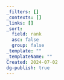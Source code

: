 ```yaml
---
_filters: []
_contexts: []
_links: []
_sort:
  field: rank
  asc: false
  group: false
_template: ""
_templateName: ""
Created: 2024-07-02
dg-publish: true
---
```

